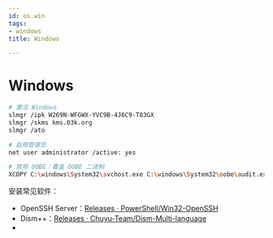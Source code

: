 ```yaml
---
id: os.win
tags:
- windows
title: Windows

---
```



# Windows

```bash
# 激活 Windows
slmgr /ipk W269N-WFGWX-YVC9B-4J6C9-T83GX
slmgr /skms kms.03k.org
slmgr /ato

# 启用管理员
net user administrator /active: yes

# 禁用 OOBE：覆盖 OOBE 二进制
XCOPY C:\windows\System32\svchost.exe C:\windows\System32\oobe\audit.exe /X
```
安装常见软件：

- OpenSSH Server：[Releases · PowerShell/Win32-OpenSSH](https://github.com/PowerShell/Win32-OpenSSH/releases)
- Dism++：[Releases · Chuyu-Team/Dism-Multi-language](https://github.com/Chuyu-Team/Dism-Multi-language/releases)
- 


